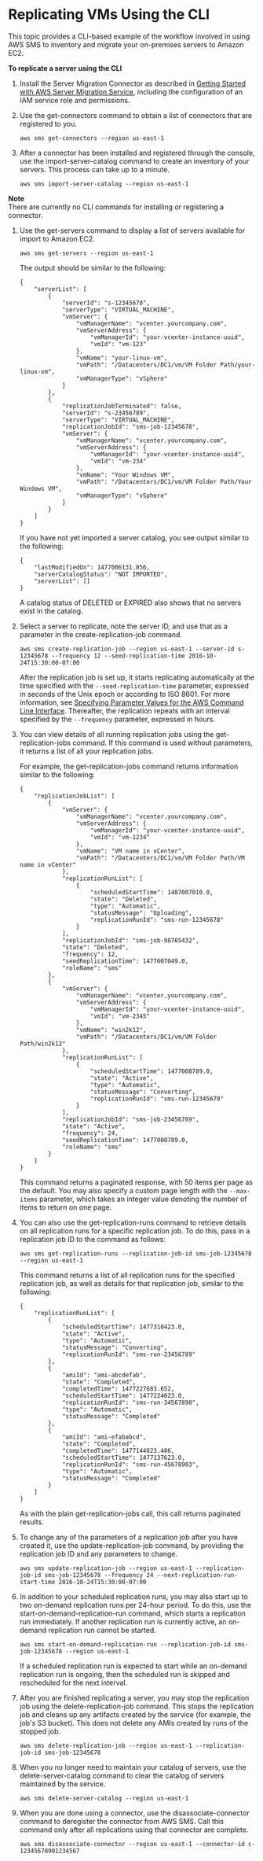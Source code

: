 # Replicating VMs Using the CLI<a name="cli_workflow"></a>

This topic provides a CLI\-based example of the workflow involved in using AWS SMS to inventory and migrate your on\-premises servers to Amazon EC2\.

**To replicate a server using the CLI**

1. Install the Server Migration Connector as described in [Getting Started with AWS Server Migration Service](SMS_setup.md), including the configuration of an IAM service role and permissions\.

1. Use the get\-connectors command to obtain a list of connectors that are registered to you\.

   ```
   aws sms get-connectors --region us-east-1
   ```

1. After a connector has been installed and registered through the console, use the import\-server\-catalog command to create an inventory of your servers\. This process can take up to a minute\.

   ```
   aws sms import-server-catalog --region us-east-1
   ```
**Note**  
There are currently no CLI commands for installing or registering a connector\.

1. Use the get\-servers command to display a list of servers available for import to Amazon EC2\.

   ```
   aws sms get-servers --region us-east-1
   ```

   The output should be similar to the following:

   ```
   {
       "serverList": [
           {
               "serverId": "s-12345678", 
               "serverType": "VIRTUAL_MACHINE", 
               "vmServer": {
                   "vmManagerName": "vcenter.yourcompany.com", 
                   "vmServerAddress": {
                       "vmManagerId": "your-vcenter-instance-uuid", 
                       "vmId": "vm-123"
                   }, 
                   "vmName": "your-linux-vm", 
                   "vmPath": "/Datacenters/DC1/vm/VM Folder Path/your-linux-vm", 
                   "vmManagerType": "vSphere"
               }
           }, 
           {
               "replicationJobTerminated": false, 
               "serverId": "s-23456789", 
               "serverType": "VIRTUAL_MACHINE", 
               "replicationJobId": "sms-job-12345678", 
               "vmServer": {
                   "vmManagerName": "vcenter.yourcompany.com", 
                   "vmServerAddress": {
                       "vmManagerId": "your-vcenter-instance-uuid", 
                       "vmId": "vm-234"
                   }, 
                   "vmName": "Your Windows VM", 
                   "vmPath": "/Datacenters/DC1/vm/VM Folder Path/Your Windows VM", 
                   "vmManagerType": "vSphere"
               }
           }
       ]
   }
   ```

   If you have not yet imported a server catalog, you see output similar to the following:

   ```
   {
       "lastModifiedOn": 1477006131.856, 
       "serverCatalogStatus": "NOT IMPORTED", 
       "serverList": []
   }
   ```

   A catalog status of DELETED or EXPIRED also shows that no servers exist in the catalog\.

1. Select a server to replicate, note the server ID, and use that as a parameter in the create\-replication\-job command\.

   ```
   aws sms create-replication-job --region us-east-1 --server-id s-12345678 --frequency 12 --seed-replication-time 2016-10-24T15:30:00-07:00
   ```

   After the replication job is set up, it starts replicating automatically at the time specified with the `--seed-replication-time` parameter, expressed in seconds of the Unix epoch or according to ISO 8601\. For more information, see [Specifying Parameter Values for the AWS Command Line Interface](https://docs.aws.amazon.com/cli/latest/userguide/cli-using-param.html)\. Thereafter, the replication repeats with an interval specified by the `--frequency` parameter, expressed in hours\. 

1. You can view details of all running replication jobs using the get\-replication\-jobs command\. If this command is used without parameters, it returns a list of all your replication jobs\.

   For example, the get\-replication\-jobs command returns information similar to the following:

   ```
   {
       "replicationJobList": [
           {
               "vmServer": {
                   "vmManagerName": "vcenter.yourcompany.com", 
                   "vmServerAddress": {
                       "vmManagerId": "your-vcenter-instance-uuid", 
                       "vmId": "vm-1234"
                   }, 
                   "vmName": "VM name in vCenter", 
                   "vmPath": "/Datacenters/DC1/vm/VM Folder Path/VM name in vCenter"
               }, 
               "replicationRunList": [
                   {
                       "scheduledStartTime": 1487007010.0, 
                       "state": "Deleted", 
                       "type": "Automatic", 
                       "statusMessage": "Uploading", 
                       "replicationRunId": "sms-run-12345678"
                   }
               ], 
               "replicationJobId": "sms-job-98765432", 
               "state": "Deleted", 
               "frequency": 12, 
               "seedReplicationTime": 1477007049.0, 
               "roleName": "sms"
           }, 
           {
               "vmServer": {
                   "vmManagerName": "vcenter.yourcompany.com", 
                   "vmServerAddress": {
                       "vmManagerId": "your-vcenter-instance-uuid", 
                       "vmId": "vm-2345"
                   }, 
                   "vmName": "win2k12", 
                   "vmPath": "/Datacenters/DC1/vm/VM Folder Path/win2k12"
               }, 
               "replicationRunList": [
                   {
                       "scheduledStartTime": 1477008789.0, 
                       "state": "Active", 
                       "type": "Automatic", 
                       "statusMessage": "Converting", 
                       "replicationRunId": "sms-run-12345679"
                   }
               ], 
               "replicationJobId": "sms-job-23456789", 
               "state": "Active", 
               "frequency": 24, 
               "seedReplicationTime": 1477008789.0, 
               "roleName": "sms"
           }
       ]
   }
   ```

   This command returns a paginated response, with 50 items per page as the default\. You may also specify a custom page length with the `--max-items` parameter, which takes an integer value denoting the number of items to return on one page\.

1. You can also use the get\-replication\-runs command to retrieve details on all replication runs for a specific replication job\. To do this, pass in a replication job ID to the command as follows:

   ```
   aws sms get-replication-runs --replication-job-id sms-job-12345678 --region us-east-1
   ```

   This command returns a list of all replication runs for the specified replication job, as well as details for that replication job, similar to the following:

   ```
   {
       "replicationRunList": [
           {
               "scheduledStartTime": 1477310423.0,
               "state": "Active",
               "type": "Automatic",
               "statusMessage": "Converting",
               "replicationRunId": "sms-run-23456789"
           },
           {
               "amiId": "ami-abcdefab",
               "state": "Completed",
               "completedTime": 1477227683.652,
               "scheduledStartTime": 1477224023.0,
               "replicationRunId": "sms-run-34567890",
               "type": "Automatic",
               "statusMessage": "Completed"
           },
           {
               "amiId": "ami-efababcd",
               "state": "Completed",
               "completedTime": 1477144823.486,
               "scheduledStartTime": 1477137623.0,
               "replicationRunId": "sms-run-45678903",
               "type": "Automatic",
               "statusMessage": "Completed"
           }
       ]
   }
   ```

   As with the plain get\-replication\-jobs call, this call returns paginated results\.

1. To change any of the parameters of a replication job after you have created it, use the update\-replication\-job command, by providing the replication job ID and any parameters to change\.

   ```
   aws sms update-replication-job --region us-east-1 --replication-job-id sms-job-12345678 --frequency 24 --next-replication-run-start-time 2016-10-24T15:30:00-07:00
   ```

1. In addition to your scheduled replication runs, you may also start up to two on\-demand replication runs per 24\-hour period\. To do this, use the start\-on\-demand\-replication\-run command, which starts a replication run immediately\. If another replication run is currently active, an on\-demand replication run cannot be started\. 

   ```
   aws sms start-on-demand-replication-run --replication-job-id sms-job-12345678 --region us-east-1
   ```

   If a scheduled replication run is expected to start while an on\-demand replication run is ongoing, then the scheduled run is skipped and rescheduled for the next interval\.

1. After you are finished replicating a server, you may stop the replication job using the delete\-replication\-job command\. This stops the replication job and cleans up any artifacts created by the service \(for example, the job's S3 bucket\)\. This does not delete any AMIs created by runs of the stopped job\.

   ```
   aws sms delete-replication-job --region us-east-1 --replication-job-id sms-job-12345678
   ```

1. When you no longer need to maintain your catalog of servers, use the delete\-server\-catalog command to clear the catalog of servers maintained by the service\.

   ```
   aws sms delete-server-catalog --region us-east-1
   ```

1. When you are done using a connector, use the disassociate\-connector command to deregister the connector from AWS SMS\. Call this command only after all replications using that connector are complete\.

   ```
   aws sms disassociate-connector --region us-east-1 --connector-id c-12345678901234567
   ```